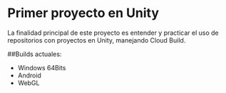 

# Primer proyecto en Unity


La finalidad principal de este proyecto es entender y practicar el uso de repositorios con proyectos en Unity, manejando Cloud Build.


##Builds actuales:

 * Windows 64Bits
 * Android
 * WebGL
